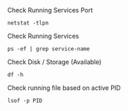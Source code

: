 Check Running Services Port

```
netstat -tlpn
```

Check Running Services

```
ps -ef | grep service-name
```

Check Disk / Storage (Available)

```
df -h
```

Check running file based on active PID

```
lsof -p PID
```
